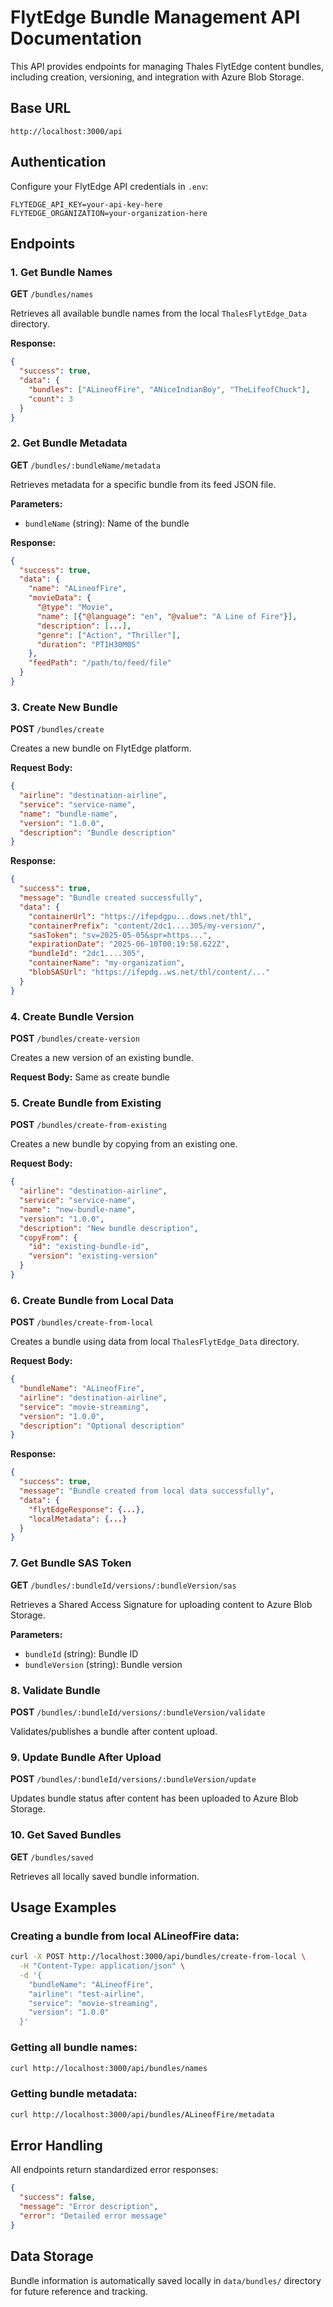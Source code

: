 # FlytEdge Bundle Management API Documentation

This API provides endpoints for managing Thales FlytEdge content bundles, including creation, versioning, and integration with Azure Blob Storage.

## Base URL
```
http://localhost:3000/api
```

## Authentication
Configure your FlytEdge API credentials in `.env`:
```
FLYTEDGE_API_KEY=your-api-key-here
FLYTEDGE_ORGANIZATION=your-organization-here
```

## Endpoints

### 1. Get Bundle Names
**GET** `/bundles/names`

Retrieves all available bundle names from the local `ThalesFlytEdge_Data` directory.

**Response:**
```json
{
  "success": true,
  "data": {
    "bundles": ["ALineofFire", "ANiceIndianBoy", "TheLifeofChuck"],
    "count": 3
  }
}
```

### 2. Get Bundle Metadata
**GET** `/bundles/:bundleName/metadata`

Retrieves metadata for a specific bundle from its feed JSON file.

**Parameters:**
- `bundleName` (string): Name of the bundle

**Response:**
```json
{
  "success": true,
  "data": {
    "name": "ALineofFire",
    "movieData": {
      "@type": "Movie",
      "name": [{"@language": "en", "@value": "A Line of Fire"}],
      "description": [...],
      "genre": ["Action", "Thriller"],
      "duration": "PT1H30M0S"
    },
    "feedPath": "/path/to/feed/file"
  }
}
```

### 3. Create New Bundle
**POST** `/bundles/create`

Creates a new bundle on FlytEdge platform.

**Request Body:**
```json
{
  "airline": "destination-airline",
  "service": "service-name",
  "name": "bundle-name",
  "version": "1.0.0",
  "description": "Bundle description"
}
```

**Response:**
```json
{
  "success": true,
  "message": "Bundle created successfully",
  "data": {
    "containerUrl": "https://ifepdgpu...dows.net/thl",
    "containerPrefix": "content/2dc1....305/my-version/",
    "sasToken": "sv=2025-05-05&spr=https...",
    "expirationDate": "2025-06-10T00:19:58.622Z",
    "bundleId": "2dc1....305",
    "containerName": "my-organization",
    "blobSASUrl": "https://ifepdg..ws.net/thl/content/..."
  }
}
```

### 4. Create Bundle Version
**POST** `/bundles/create-version`

Creates a new version of an existing bundle.

**Request Body:** Same as create bundle

### 5. Create Bundle from Existing
**POST** `/bundles/create-from-existing`

Creates a new bundle by copying from an existing one.

**Request Body:**
```json
{
  "airline": "destination-airline",
  "service": "service-name",
  "name": "new-bundle-name",
  "version": "1.0.0",
  "description": "New bundle description",
  "copyFrom": {
    "id": "existing-bundle-id",
    "version": "existing-version"
  }
}
```

### 6. Create Bundle from Local Data
**POST** `/bundles/create-from-local`

Creates a bundle using data from local `ThalesFlytEdge_Data` directory.

**Request Body:**
```json
{
  "bundleName": "ALineofFire",
  "airline": "destination-airline",
  "service": "movie-streaming",
  "version": "1.0.0",
  "description": "Optional description"
}
```

**Response:**
```json
{
  "success": true,
  "message": "Bundle created from local data successfully",
  "data": {
    "flytEdgeResponse": {...},
    "localMetadata": {...}
  }
}
```

### 7. Get Bundle SAS Token
**GET** `/bundles/:bundleId/versions/:bundleVersion/sas`

Retrieves a Shared Access Signature for uploading content to Azure Blob Storage.

**Parameters:**
- `bundleId` (string): Bundle ID
- `bundleVersion` (string): Bundle version

### 8. Validate Bundle
**POST** `/bundles/:bundleId/versions/:bundleVersion/validate`

Validates/publishes a bundle after content upload.

### 9. Update Bundle After Upload
**POST** `/bundles/:bundleId/versions/:bundleVersion/update`

Updates bundle status after content has been uploaded to Azure Blob Storage.

### 10. Get Saved Bundles
**GET** `/bundles/saved`

Retrieves all locally saved bundle information.

## Usage Examples

### Creating a bundle from local ALineofFire data:
```bash
curl -X POST http://localhost:3000/api/bundles/create-from-local \
  -H "Content-Type: application/json" \
  -d '{
    "bundleName": "ALineofFire",
    "airline": "test-airline",
    "service": "movie-streaming",
    "version": "1.0.0"
  }'
```

### Getting all bundle names:
```bash
curl http://localhost:3000/api/bundles/names
```

### Getting bundle metadata:
```bash
curl http://localhost:3000/api/bundles/ALineofFire/metadata
```

## Error Handling
All endpoints return standardized error responses:
```json
{
  "success": false,
  "message": "Error description",
  "error": "Detailed error message"
}
```

## Data Storage
Bundle information is automatically saved locally in `data/bundles/` directory for future reference and tracking.
